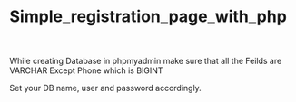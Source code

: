 # Simple_registration_page_with_php<br/><br/>

While creating Database in phpmyadmin make sure that all the Feilds are VARCHAR Except Phone which is BIGINT<br/>

Set your DB name, user and password accordingly.

